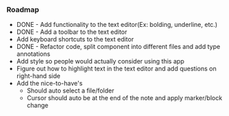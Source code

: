### Roadmap
- DONE - Add functionality to the text editor(Ex: bolding, underline, etc.)
- DONE - Add a toolbar to the text editor
- Add keyboard shortcuts to the text editor
- DONE - Refactor code, split component into different files and add type annotations
- Add style so people would actually consider using this app
- Figure out how to highlight text in the text editor and add questions on right-hand side
- Add the nice-to-have's
	- Should auto select a file/folder
	- Cursor should auto be at the end of the note and apply marker/block change